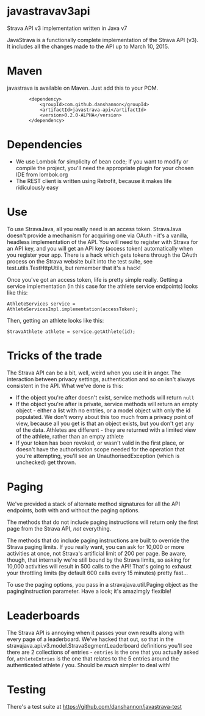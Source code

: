 javastravav3api
===============

Strava API v3 implementation written in Java v7

JavaStrava is a functionally complete implementation of the Strava API (v3). It includes all the changes made to the API up to March 10, 2015.

Maven
=====
javastrava is available on Maven. Just add this to your POM.

```
		<dependency>
			<groupId>com.github.danshannon</groupId>
			<artifactId>javastrava-api</artifactId>
			<version>0.2.0-ALPHA</version>
		</dependency>
```

Dependencies
============
- We use Lombok for simplicity of bean code; if you want to modify or compile the project, you'll need the appropriate plugin for your chosen IDE from lombok.org
- The REST client is written using Retrofit, because it makes life ridiculously easy

Use
===
To use StravaJava, all you really need is an access token. StravaJava doesn't provide a mechanism for acquiring one via OAuth - it's a vanilla, headless implementation of the API. You will need to register with Strava for an API key, and you will get an API key (access token) automatically when you register your app. There is a hack which gets tokens through the OAuth process on the Strava website built into the test suite, see test.utils.TestHttpUtils, but remember that it's a hack!

Once you've got an access token, life is pretty simple really. Getting a service implementation (in this case for the athlete service endpoints) looks like this:

<code>AthleteServices service = AthleteServicesImpl.implementation(accessToken);</code>

Then, getting an athlete looks like this:

<code>StravaAthlete athlete = service.getAthlete(id);</code>

Tricks of the trade
===================
The Strava API can be a bit, well, weird when you use it in anger. The interaction between privacy settings, authentication and so on isn't always consistent in the API. What we've done is this:

- If the object you're after doesn't exist, service methods will return <code>null</code>
- If the object you're after is private, service methods will return an empty object - either a list with no entries, or a model object with only the id populated. We don't worry about this too much from a privacy point of view, because all you get is that an object exists, but you don't get any of the data. Athletes are different - they are returned with a limited view of the athlete, rather than an empty athlete
- If your token has been revoked, or wasn't valid in the first place, or doesn't have the authorisation scope needed for the operation that you're attempting, you'll see an UnauthorisedException (which is unchecked) get thrown.

Paging
======
We've provided a stack of alternate method signatures for all the API endpoints, both with and without the paging options. 

The methods that do not include paging instructions will return only the first page from the Strava API, *not* everything.

The methods that do include paging instructions are built to override the Strava paging limits. If you really want, you can ask for 10,000 or more activities at once, not Strava's artificial limit of 200 per page. Be aware, though, that internally we're still bound by the Strava limits, so asking for 10,000 activities will result in 500 calls to the API! That's going to exhaust your throttling limits (by default 600 calls every 15 minutes) pretty fast...

To use the paging options, you pass in a stravajava.util.Paging object as the pagingInstruction parameter. Have a look; it's amazimgly flexible!

Leaderboards
============
The Strava API is annoying when it passes your own results along with every page of a leaderboard. We've hacked that out, so that in the stravajava.api.v3.model.StravaSegmentLeaderboard definitions you'll see there are 2 collections of entries - <code>entries</code> is the one that you actually asked for, <code>athleteEntries</code> is the one that relates to the 5 entries around the authenticated athlete / you. Should be *much* simpler to deal with!

Testing
=======
There's a test suite at https://github.com/danshannon/javastrava-test
